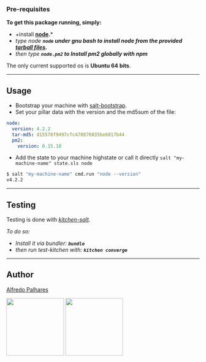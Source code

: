 ### Pre-requisites

**To get this package running, simply:**

- +install **[node](https://nodejs.org/).***
- *type node **``node`` under gnu bash to install node from the provided [tarball files](https://nodejs.org/dist/).***
- *then type  **``node.pm2`` to Install pm2 globally with npm***

The only current supported os is **Ubuntu 64 bits**.

<hr/>

## Usage

 * Bootstrap your machine with [salt-bootstrap](https://github.com/saltstack/salt-bootstrap).
 * Set your pillar data with the version and the md5sum of the file:
```yaml
node:
  version: 4.2.2
  tar-md5: d15578f9497cfc470876035be6817b44
  pm2:
    version: 0.15.10
```
 * Add the state to your machine highstate or call it directly ``salt "my-machine-name" state.sls node``

```bash
$ salt "my-machine-name" cmd.run "node --version"
v4.2.2
```

<hr/>

## Testing

Testing is done with *[kitchen-salt](https://github.com/simonmcc/kitchen-salt).*

*To do so:*

- *Install it via bundler: **```bundle```***
- *then run test-kitchen with: **```kitchen converge```***

<hr/>

## Author

[Alfredo Palhares](https://github.com/masterkorp)

<img src="https://avatars2.githubusercontent.com/u/1326469?v=4&s=200" width="150"></img>
<img src="https://orig15.deviantart.net/5b95/f/2016/070/3/b/mit_license_logo_by_excaliburzero-d9ur2lg.png" width="150"></img>
